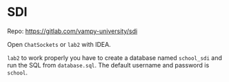 # SDI
Repo: https://gitlab.com/vampy-university/sdi

Open `ChatSockets` or `lab2` with IDEA.

`lab2` to work properly you have to create a database named `school_sdi` and run the SQL from `database.sql`.
The default username and password is `school`.
